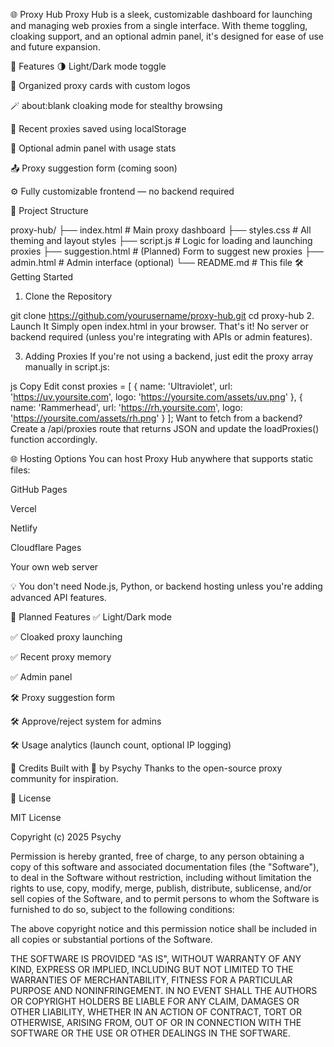🌐 Proxy Hub
Proxy Hub is a sleek, customizable dashboard for launching and managing web proxies from a single interface. With theme toggling, cloaking support, and an optional admin panel, it's designed for ease of use and future expansion.

🚀 Features
🌗 Light/Dark mode toggle

🧩 Organized proxy cards with custom logos

🪄 about:blank cloaking mode for stealthy browsing

💾 Recent proxies saved using localStorage

🔐 Optional admin panel with usage stats

📤 Proxy suggestion form (coming soon)

⚙️ Fully customizable frontend — no backend required

📁 Project Structure

proxy-hub/
├── index.html        # Main proxy dashboard
├── styles.css        # All theming and layout styles
├── script.js         # Logic for loading and launching proxies
├── suggestion.html   # (Planned) Form to suggest new proxies
├── admin.html        # Admin interface (optional)
└── README.md         # This file
🛠️ Getting Started
1. Clone the Repository

git clone https://github.com/yourusername/proxy-hub.git
cd proxy-hub
2. Launch It
Simply open index.html in your browser. That's it!
No server or backend required (unless you're integrating with APIs or admin features).

3. Adding Proxies
If you're not using a backend, just edit the proxy array manually in script.js:

js
Copy
Edit
const proxies = [
  {
    name: 'Ultraviolet',
    url: 'https://uv.yoursite.com',
    logo: 'https://yoursite.com/assets/uv.png'
  },
  {
    name: 'Rammerhead',
    url: 'https://rh.yoursite.com',
    logo: 'https://yoursite.com/assets/rh.png'
  }
];
Want to fetch from a backend?
Create a /api/proxies route that returns JSON and update the loadProxies() function accordingly.

🌐 Hosting Options
You can host Proxy Hub anywhere that supports static files:

GitHub Pages

Vercel

Netlify

Cloudflare Pages

Your own web server

💡 You don't need Node.js, Python, or backend hosting unless you're adding advanced API features.

🧪 Planned Features
✅ Light/Dark mode

✅ Cloaked proxy launching

✅ Recent proxy memory

✅ Admin panel

🛠️ Proxy suggestion form

🛠️ Approve/reject system for admins

🛠️ Usage analytics (launch count, optional IP logging)

🙌 Credits
Built with 💚 by Psychy
Thanks to the open-source proxy community for inspiration.

📜 License

MIT License

Copyright (c) 2025 Psychy

Permission is hereby granted, free of charge, to any person obtaining a copy
of this software and associated documentation files (the "Software"), to deal
in the Software without restriction, including without limitation the rights
to use, copy, modify, merge, publish, distribute, sublicense, and/or sell
copies of the Software, and to permit persons to whom the Software is
furnished to do so, subject to the following conditions:

The above copyright notice and this permission notice shall be included in
all copies or substantial portions of the Software.

THE SOFTWARE IS PROVIDED "AS IS", WITHOUT WARRANTY OF ANY KIND, EXPRESS OR
IMPLIED, INCLUDING BUT NOT LIMITED TO THE WARRANTIES OF MERCHANTABILITY,
FITNESS FOR A PARTICULAR PURPOSE AND NONINFRINGEMENT. IN NO EVENT SHALL THE
AUTHORS OR COPYRIGHT HOLDERS BE LIABLE FOR ANY CLAIM, DAMAGES OR OTHER
LIABILITY, WHETHER IN AN ACTION OF CONTRACT, TORT OR OTHERWISE, ARISING FROM,
OUT OF OR IN CONNECTION WITH THE SOFTWARE OR THE USE OR OTHER DEALINGS IN THE
SOFTWARE.
